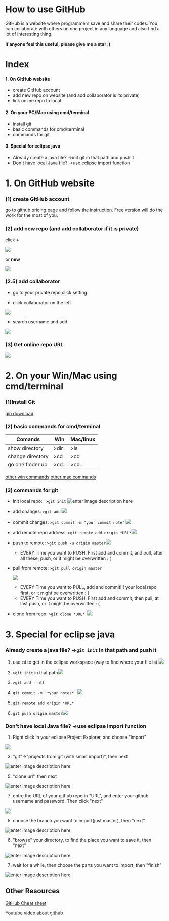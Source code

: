 


# How to use GitHub
GitHub is a website where programmers save and share their codes. 
You can collaborate with others on one project in any language and also find a lot of interesting thing.

**If anyone feel this useful, please give me a star :)**

# Index
#### 1. On GitHub website
 * create GitHub account
 * add new repo on website (and add collaborator is its private) 
 * link online repo to local
#### 2. On your PC/Mac using cmd/terminal
 * install git
 * basic commands for cmd/terminal
 * commands for git
#### 3. Special for eclipse java
 * Already create a java file? ->init git in that path and push it
 * Don't have local Java file? ->use eclipse import function
 

# 1. On GitHub website
 ### (1) create GitHub account
 go to [github pricing](https://github.com/pricing) page and follow the instruction.
 Free version will do the work for the most of you.
 
 ### (2) add new repo (and add collaborator if it is private) 
 click **+**
 
 ![](https://help.github.com/assets/images/help/repository/repo-create.png)
 
 or **new**
 
 ![](https://github.com/ledong1/HowToUseGitHub/blob/master/Snipaste_2020-02-12_01-36-04.png?raw=true)
 
 ### (2.5) add collaborator
 * go to your private repo,click setting
 
 * click collaborator on the left
 
 ![](https://github.com/ledong1/HowToUseGitHub/blob/master/Snipaste_2020-02-12_01-51-13.png?raw=true)
 
 * search username and add
 
 ![](https://github.com/ledong1/HowToUseGitHub/blob/master/Snipaste_2020-02-12_01-52-56.png?raw=true)
 
 ### (3) Get online repo URL
![](https://github.com/ledong1/HowToUseGitHub/blob/master/geturl.png?raw=true)
 
 
# 2. On your Win/Mac using cmd/terminal
### (1)Install Git
[gin download](https://git-scm.com/downloads)
### (2) basic commands for cmd/terminal

| Comands| Win |Mac/linux  | 
|--|--|--|
|show directory | >dir |>ls  |
|change directory|>cd|>cd|
|go one floder up|>cd\.\.|>cd\.\.|
[other win commands](https://www.digitalcitizen.life/command-prompt-how-use-basic-commands)
[other mac commands](https://macpaw.com/how-to/use-terminal-on-mac)
  
### (3) commands for git
   * init local repo: ` >git init` ![enter image description here](https://github.com/ledong1/HowToUseGitHub/blob/master/git%20init.png?raw=true)
   * add changes: `>git add`
![](https://github.com/ledong1/HowToUseGitHub/blob/master/git%20add.png?raw=true)
   * commit changes: `>git commit -m "your commit note"` ![](https://github.com/ledong1/HowToUseGitHub/blob/master/git%20commit.png?raw=true)
   * add remote repo address: `>git remote add origin *URL*`![](https://github.com/ledong1/HowToUseGitHub/blob/master/git%20remote%20add.png?raw=true)

   * push to remote: `>git push -u origin master`![](https://github.com/ledong1/HowToUseGitHub/blob/master/git%20push.png?raw=true)
	 * EVERY Time you want to PUSH, First add and commit, and pull, after all these, push, or it might be 		   overwritten : (
   * pull from remote: `>git pull origin master`
     
      ![](https://github.com/ledong1/HowToUseGitHub/blob/master/git%20pull.png?raw=true)
   
     * EVERY Time you want to PULL, add and commit!!! your local repo first, or it might be overwritten : (
     * EVERY Time you want to PUSH, First add and commit, then pull, at last push, or it might be overwritten : (
   * clone from repo: `>git clone *URL* `![](https://github.com/ledong1/HowToUseGitHub/blob/master/git%20clone.png?raw=true)
   
# 3. Special for eclipse java
  ### Already create a java file?   ->`git init` in that path and push it
   1. use `cd` to get in the eclipse workspace
  (way to find where your file is)
  ![](https://github.com/ledong1/HowToUseGitHub/blob/master/eclipse%20path.png?raw=true)
    
   2. `>git init`  in that path![](https://github.com/ledong1/HowToUseGitHub/blob/master/git%20init%20in%20that%20path.png?raw=true)
    
   3. `>git add --all`
    
   4. `git commit -m '*your notes*'`
    ![](https://github.com/ledong1/HowToUseGitHub/blob/master/git%20add%20commit.png?raw=true)
    
   6. `git remote add origin *URL*`
    
   7. `git push origin master`![](https://github.com/ledong1/HowToUseGitHub/blob/master/gitpush3.png?raw=true)
  
  ### Don't have local Java file?  ->use eclipse import function
1. Right click in your eclipse Project Explorer, and choose "import"

![](https://github.com/ledong1/HowToUseGitHub/blob/master/ec%20import%201.png?raw=true)

3. "git"->"projects from git (with smart import)", then next

![enter image description here](https://github.com/ledong1/HowToUseGitHub/blob/master/e%20import%202.png?raw=true)
 
 
5.  "clone url", then next

![enter image description here](https://github.com/ledong1/HowToUseGitHub/blob/master/eimport3.png?raw=true)

7. entre the URL of your github repo in "URL", and enter your github username and password. Then click "next"

![](https://github.com/ledong1/HowToUseGitHub/blob/master/eimport4.jpg?raw=true)


5. choose the branch you want to import(just master), then "next"

![enter image description here](https://github.com/ledong1/HowToUseGitHub/blob/master/eimport5.png?raw=true)

6. "browse" your directory, to find the place you want to save it. then "next"

![enter image description here](https://github.com/ledong1/HowToUseGitHub/blob/master/eimport6.png?raw=true)

7. wait for a while, then choose the parts you want to import, then "finish"

![enter image description here](https://github.com/ledong1/HowToUseGitHub/blob/master/eimport7.png?raw=true)



## Other Resources

 [GitHub Cheat sheet](https://education.github.com/git-cheat-sheet-education.pdf)
 
 [Youtube video about github](https://www.youtube.com/watch?v=SWYqp7iY_Tc) 



